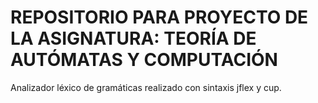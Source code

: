 # REPOSITORIO PARA PROYECTO DE LA ASIGNATURA: TEORÍA DE AUTÓMATAS Y COMPUTACIÓN
  Analizador léxico de gramáticas realizado con sintaxis jflex y cup.
